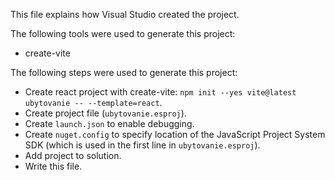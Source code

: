 This file explains how Visual Studio created the project.

The following tools were used to generate this project:
- create-vite

The following steps were used to generate this project:
- Create react project with create-vite: `npm init --yes vite@latest ubytovanie -- --template=react`.
- Create project file (`ubytovanie.esproj`).
- Create `launch.json` to enable debugging.
- Create `nuget.config` to specify location of the JavaScript Project System SDK (which is used in the first line in `ubytovanie.esproj`).
- Add project to solution.
- Write this file.

